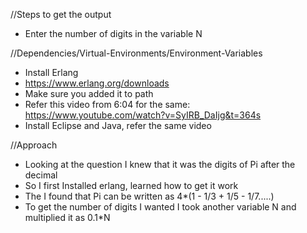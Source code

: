 //Steps to get the output
  - Enter the number of digits in the variable N
 
//Dependencies/Virtual-Environments/Environment-Variables
  - Install Erlang
  - https://www.erlang.org/downloads
  - Make sure you added it to path
  - Refer this video from 6:04 for the same: https://www.youtube.com/watch?v=SyIRB_DaIjg&t=364s
  - Install Eclipse and Java, refer the same video
 
//Approach
  - Looking at the question I knew that it was the digits of Pi after the decimal
  - So I first Installed erlang, learned how to get it work
  - The I found that Pi can be written as 4*(1 - 1/3 + 1/5 - 1/7.....)
  - To get the number of digits I wanted I took another variable N and multiplied it as 0.1*N 
